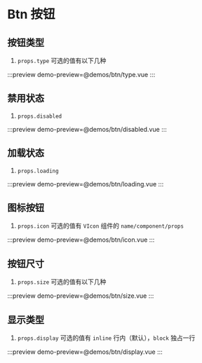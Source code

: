 # Btn 按钮

## 按钮类型

1. `props.type` 可选的值有以下几种

:::preview
demo-preview=@demos/btn/type.vue
:::

## 禁用状态

1. `props.disabled`

:::preview
demo-preview=@demos/btn/disabled.vue
:::

## 加载状态

1. `props.loading`

:::preview
demo-preview=@demos/btn/loading.vue
:::

## 图标按钮

1. `props.icon` 可选的值有 `VIcon` 组件的 `name/component/props`

:::preview
demo-preview=@demos/btn/icon.vue
:::

## 按钮尺寸

1. `props.size` 可选的值有以下几种

:::preview
demo-preview=@demos/btn/size.vue
:::

## 显示类型

1. `props.display` 可选的值有 `inline` 行内（默认），`block` 独占一行

:::preview
demo-preview=@demos/btn/display.vue
:::
